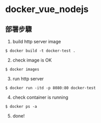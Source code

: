 # docker_vue_nodejs

## 部署步驟

1. build http server image

```bach
$ docker build -t docker-test .
```
2. check image is OK
```bach
$ docker images
```

3. run http server
```bach
$ docker run -itd -p 8080:80 docker-test
```

4. check container is running
```bach
$ docker ps -a
```

5. done!